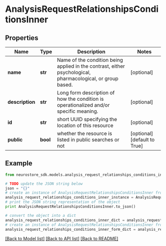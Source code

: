 # AnalysisRequestRelationshipsConditionsInner


## Properties
Name | Type | Description | Notes
------------ | ------------- | ------------- | -------------
**name** | **str** | Name of the condition being applied in the contrast, either psychological, pharmacological, or group based. | [optional] 
**description** | **str** | Long form description of how the condition is operationalized and/or specific meaning. | [optional] 
**id** | **str** | short UUID specifying the location of this resource | [optional] 
**public** | **bool** | whether the resource is listed in public searches or not | [optional] [default to True]

## Example

```python
from neurostore_sdk.models.analysis_request_relationships_conditions_inner import AnalysisRequestRelationshipsConditionsInner

# TODO update the JSON string below
json = "{}"
# create an instance of AnalysisRequestRelationshipsConditionsInner from a JSON string
analysis_request_relationships_conditions_inner_instance = AnalysisRequestRelationshipsConditionsInner.from_json(json)
# print the JSON string representation of the object
print AnalysisRequestRelationshipsConditionsInner.to_json()

# convert the object into a dict
analysis_request_relationships_conditions_inner_dict = analysis_request_relationships_conditions_inner_instance.to_dict()
# create an instance of AnalysisRequestRelationshipsConditionsInner from a dict
analysis_request_relationships_conditions_inner_form_dict = analysis_request_relationships_conditions_inner.from_dict(analysis_request_relationships_conditions_inner_dict)
```
[[Back to Model list]](../README.md#documentation-for-models) [[Back to API list]](../README.md#documentation-for-api-endpoints) [[Back to README]](../README.md)


